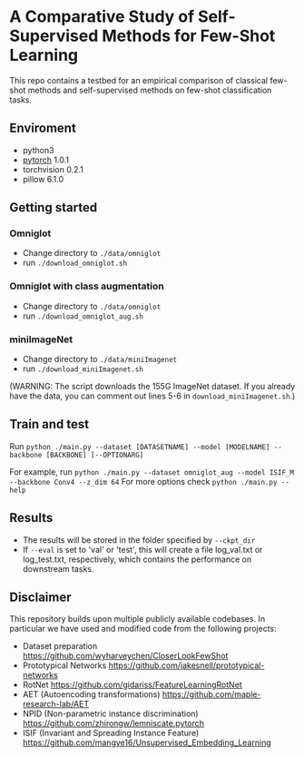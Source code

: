 # A Comparative Study of Self-Supervised Methods for Few-Shot Learning

This repo contains a testbed for an empirical comparison of classical few-shot methods and self-supervised methods on few-shot classification tasks.

## Enviroment
 - python3
 - [pytorch](http://pytorch.org/) 1.0.1
 - torchvision 0.2.1
 - pillow 6.1.0

## Getting started
### Omniglot
* Change directory to `./data/omniglot`
* run `./download_omniglot.sh` 

### Omniglot with class augmentation
* Change directory to `./data/omniglot`
* run `./download_omniglot_aug.sh`

### miniImageNet
* Change directory to `./data/miniImagenet`
* run `./download_miniImagenet.sh` 

(WARNING: The script downloads the 155G ImageNet dataset. If you already have the data, you can comment out lines 5-6 in `download_miniImagenet.sh`.) 

## Train and test
Run `python ./main.py --dataset [DATASETNAME] --model [MODELNAME] --backbone [BACKBONE] [--OPTIONARG]`

For example, run `python ./main.py --dataset omniglot_aug --model ISIF_M --backbone Conv4 --z_dim 64`
For more options check `python ./main.py --help`

## Results
* The results will be stored in the folder specified by `--ckpt_dir`
* If `--eval` is set to 'val' or 'test', this will create a file log_val.txt or log_test.txt, respectively, which contains the performance on downstream tasks.

## Disclaimer
This repository builds upon multiple publicly available codebases. In particular we have used and modified code from the following projects:

* Dataset preparation
https://github.com/wyharveychen/CloserLookFewShot
* Prototypical Networks
https://github.com/jakesnell/prototypical-networks
* RotNet
https://github.com/gidariss/FeatureLearningRotNet
* AET (Autoencoding transformations)
https://github.com/maple-research-lab/AET
* NPID (Non-parametric instance discrimination)
https://github.com/zhirongw/lemniscate.pytorch
* ISIF (Invariant and Spreading Instance Feature)
https://github.com/mangye16/Unsupervised_Embedding_Learning
